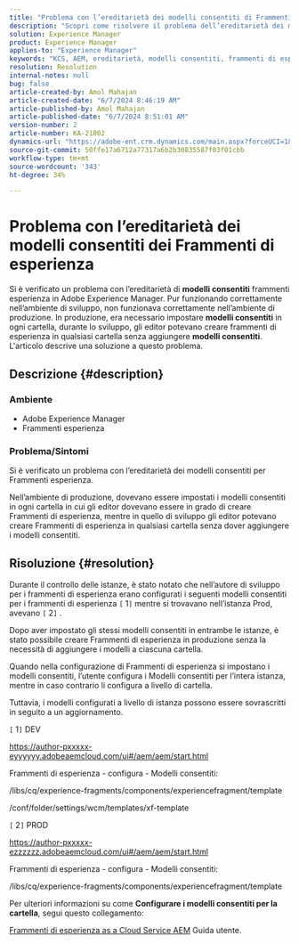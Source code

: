 ```yaml
---
title: "Problema con l’ereditarietà dei modelli consentiti di Frammenti di esperienza"
description: "Scopri come risolvere il problema dell’ereditarietà dei modelli consentiti per Frammenti di esperienza in Adobe Experience Manager."
solution: Experience Manager
product: Experience Manager
applies-to: "Experience Manager"
keywords: "KCS, AEM, ereditarietà, modelli consentiti, frammenti di esperienza, Adobe Experience Manager"
resolution: Resolution
internal-notes: null
bug: false
article-created-by: Amol Mahajan
article-created-date: "6/7/2024 8:46:19 AM"
article-published-by: Amol Mahajan
article-published-date: "6/7/2024 8:51:01 AM"
version-number: 2
article-number: KA-21002
dynamics-url: "https://adobe-ent.crm.dynamics.com/main.aspx?forceUCI=1&pagetype=entityrecord&etn=knowledgearticle&id=55101a62-aa24-ef11-840a-000d3a5bee19"
source-git-commit: 50ffe17a6712a77317a6b2b30835587f03f01cbb
workflow-type: tm+mt
source-wordcount: '343'
ht-degree: 34%

---
```


# Problema con l’ereditarietà dei modelli consentiti dei Frammenti di esperienza


Si è verificato un problema con l’ereditarietà di <b>modelli consentiti</b> frammenti esperienza in Adobe Experience Manager. Pur funzionando correttamente nell’ambiente di sviluppo, non funzionava correttamente nell’ambiente di produzione. In produzione, era necessario impostare <b>modelli consentiti</b> in ogni cartella, durante lo sviluppo, gli editor potevano creare frammenti di esperienza in qualsiasi cartella senza aggiungere <b>modelli consentiti</b>. L&#39;articolo descrive una soluzione a questo problema.

## Descrizione {#description}


### <b>Ambiente</b>

- Adobe Experience Manager
- Frammenti esperienza




### <b>Problema/Sintomi</b>

Si è verificato un problema con l’ereditarietà dei modelli consentiti per Frammenti esperienza.

Nell’ambiente di produzione, dovevano essere impostati i modelli consentiti in ogni cartella in cui gli editor dovevano essere in grado di creare Frammenti di esperienza, mentre in quello di sviluppo gli editor potevano creare Frammenti di esperienza in qualsiasi cartella senza dover aggiungere i modelli consentiti.


## Risoluzione {#resolution}


Durante il controllo delle istanze, è stato notato che nell’autore di sviluppo per i frammenti di esperienza erano configurati i seguenti modelli consentiti per i frammenti di esperienza `[` 1`]`  mentre si trovavano nell’istanza Prod, avevano `[` 2`]` .

Dopo aver impostato gli stessi modelli consentiti in entrambe le istanze, è stato possibile creare Frammenti di esperienza in produzione senza la necessità di aggiungere i modelli a ciascuna cartella.



Quando nella configurazione di Frammenti di esperienza si impostano i modelli consentiti, l’utente configura i Modelli consentiti per l’intera istanza, mentre in caso contrario li configura a livello di cartella.

Tuttavia, i modelli configurati a livello di istanza possono essere sovrascritti in seguito a un aggiornamento.



`[` 1`]`  DEV

https://author-pxxxxx-eyyyyyy.adobeaemcloud.com/ui#/aem/aem/start.html

Frammenti di esperienza - configura - Modelli consentiti:

/libs/cq/experience-fragments/components/experiencefragment/template

/conf/folder/settings/wcm/templates/xf-template


`[` 2`]`  PROD

https://author-pxxxxx-ezzzzzz.adobeaemcloud.com/ui#/aem/aem/start.html

Frammenti di esperienza - configura - Modelli consentiti:

/libs/cq/experience-fragments/components/experiencefragment/template



Per ulteriori informazioni su come <b>Configurare i modelli consentiti per la cartella</b>, segui questo collegamento:

[Frammenti di esperienza as a Cloud Service AEM](https://experienceleague.adobe.com/en/docs/experience-manager-cloud-service/content/sites/authoring/fragments/experience-fragments#configure-allowed-templates-folder) Guida utente.


